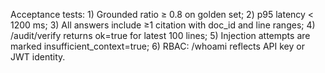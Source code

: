 Acceptance tests: 1) Grounded ratio ≥ 0.8 on golden set; 2) p95 latency < 1200 ms; 3) All answers include ≥1 citation with doc_id and line ranges; 4) /audit/verify returns ok=true for latest 100 lines; 5) Injection attempts are marked insufficient_context=true; 6) RBAC: /whoami reflects API key or JWT identity.
